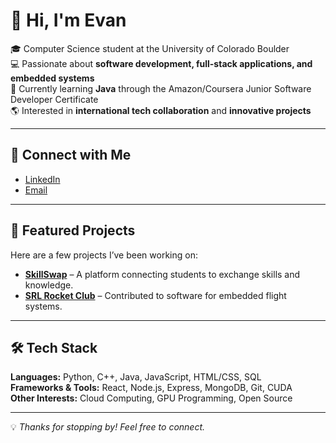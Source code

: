 # 👋 Hi, I'm Evan

🎓 Computer Science student at the University of Colorado Boulder  
💻 Passionate about **software development, full-stack applications, and embedded systems**  
🌱 Currently learning **Java** through the Amazon/Coursera Junior Software Developer Certificate  
🌎 Interested in **international tech collaboration** and **innovative projects**

---

## 🔗 Connect with Me
- [LinkedIn](https://www.linkedin.com/in/evanmohan/)
- [Email](mailto:edmohan@icloud.com)  

---

## 🚀 Featured Projects
Here are a few projects I’ve been working on:

- **[SkillSwap](https://github.com/annika-polavarapu/skill-swap)** – A platform connecting students to exchange skills and knowledge.  
- **[SRL Rocket Club](https://cusrl.com/)** – Contributed to software for embedded flight systems.  

---

## 🛠️ Tech Stack
**Languages:** Python, C++, Java, JavaScript, HTML/CSS, SQL  
**Frameworks & Tools:** React, Node.js, Express, MongoDB, Git, CUDA  
**Other Interests:** Cloud Computing, GPU Programming, Open Source

---

💡 *Thanks for stopping by! Feel free to connect.*

<!---
ProofLion/ProofLion is a ✨ special ✨ repository because its `README.md` (this file) appears on your GitHub profile.
You can click the Preview link to take a look at your changes.
--->
